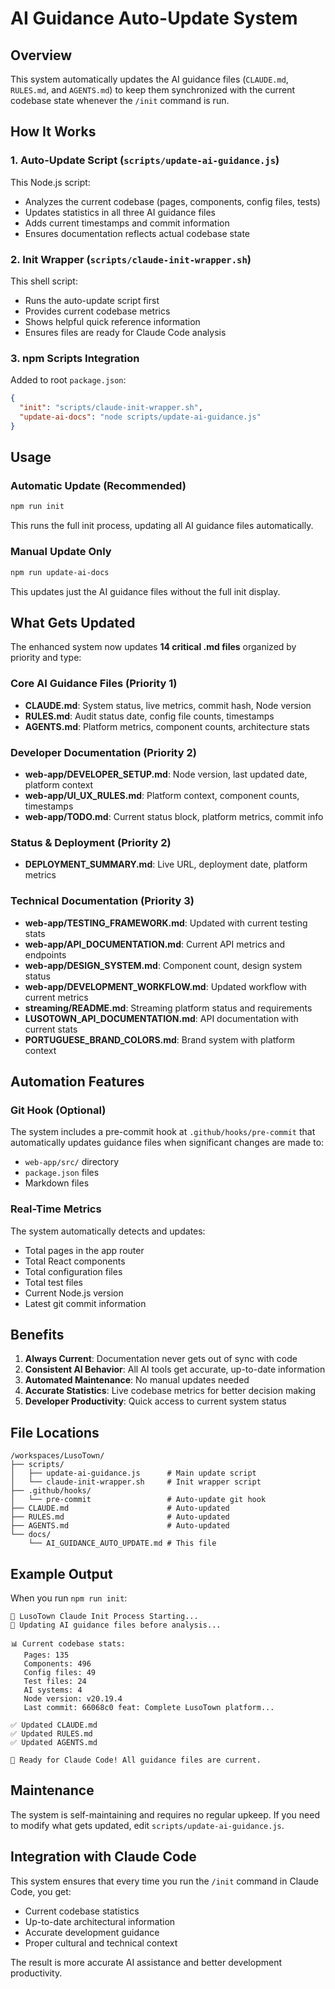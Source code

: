 # AI Guidance Auto-Update System

## Overview

This system automatically updates the AI guidance files (`CLAUDE.md`, `RULES.md`, and `AGENTS.md`) to keep them synchronized with the current codebase state whenever the `/init` command is run.

## How It Works

### 1. Auto-Update Script (`scripts/update-ai-guidance.js`)

This Node.js script:
- Analyzes the current codebase (pages, components, config files, tests)
- Updates statistics in all three AI guidance files
- Adds current timestamps and commit information
- Ensures documentation reflects actual codebase state

### 2. Init Wrapper (`scripts/claude-init-wrapper.sh`)

This shell script:
- Runs the auto-update script first
- Provides current codebase metrics
- Shows helpful quick reference information
- Ensures files are ready for Claude Code analysis

### 3. npm Scripts Integration

Added to root `package.json`:
```json
{
  "init": "scripts/claude-init-wrapper.sh",
  "update-ai-docs": "node scripts/update-ai-guidance.js"
}
```

## Usage

### Automatic Update (Recommended)
```bash
npm run init
```
This runs the full init process, updating all AI guidance files automatically.

### Manual Update Only
```bash
npm run update-ai-docs
```
This updates just the AI guidance files without the full init display.

## What Gets Updated

The enhanced system now updates **14 critical .md files** organized by priority and type:

### Core AI Guidance Files (Priority 1)
- **CLAUDE.md**: System status, live metrics, commit hash, Node version
- **RULES.md**: Audit status date, config file counts, timestamps  
- **AGENTS.md**: Platform metrics, component counts, architecture stats

### Developer Documentation (Priority 2)
- **web-app/DEVELOPER_SETUP.md**: Node version, last updated date, platform context
- **web-app/UI_UX_RULES.md**: Platform context, component counts, timestamps
- **web-app/TODO.md**: Current status block, platform metrics, commit info

### Status & Deployment (Priority 2)  
- **DEPLOYMENT_SUMMARY.md**: Live URL, deployment date, platform metrics

### Technical Documentation (Priority 3)
- **web-app/TESTING_FRAMEWORK.md**: Updated with current testing stats
- **web-app/API_DOCUMENTATION.md**: Current API metrics and endpoints
- **web-app/DESIGN_SYSTEM.md**: Component count, design system status
- **web-app/DEVELOPMENT_WORKFLOW.md**: Updated workflow with current metrics
- **streaming/README.md**: Streaming platform status and requirements
- **LUSOTOWN_API_DOCUMENTATION.md**: API documentation with current stats  
- **PORTUGUESE_BRAND_COLORS.md**: Brand system with platform context

## Automation Features

### Git Hook (Optional)
The system includes a pre-commit hook at `.github/hooks/pre-commit` that automatically updates guidance files when significant changes are made to:
- `web-app/src/` directory
- `package.json` files
- Markdown files

### Real-Time Metrics
The system automatically detects and updates:
- Total pages in the app router
- Total React components
- Total configuration files
- Total test files
- Current Node.js version
- Latest git commit information

## Benefits

1. **Always Current**: Documentation never gets out of sync with code
2. **Consistent AI Behavior**: All AI tools get accurate, up-to-date information
3. **Automated Maintenance**: No manual updates needed
4. **Accurate Statistics**: Live codebase metrics for better decision making
5. **Developer Productivity**: Quick access to current system status

## File Locations

```
/workspaces/LusoTown/
├── scripts/
│   ├── update-ai-guidance.js      # Main update script
│   └── claude-init-wrapper.sh     # Init wrapper script
├── .github/hooks/
│   └── pre-commit                 # Auto-update git hook
├── CLAUDE.md                      # Auto-updated
├── RULES.md                       # Auto-updated
├── AGENTS.md                      # Auto-updated
└── docs/
    └── AI_GUIDANCE_AUTO_UPDATE.md # This file
```

## Example Output

When you run `npm run init`:

```
🚀 LusoTown Claude Init Process Starting...
📝 Updating AI guidance files before analysis...

📊 Current codebase stats:
   Pages: 135
   Components: 496
   Config files: 49
   Test files: 24
   AI systems: 4
   Node version: v20.19.4
   Last commit: 66068c0 feat: Complete LusoTown platform...

✅ Updated CLAUDE.md
✅ Updated RULES.md  
✅ Updated AGENTS.md

🎉 Ready for Claude Code! All guidance files are current.
```

## Maintenance

The system is self-maintaining and requires no regular upkeep. If you need to modify what gets updated, edit `scripts/update-ai-guidance.js`.

## Integration with Claude Code

This system ensures that every time you run the `/init` command in Claude Code, you get:
- Current codebase statistics
- Up-to-date architectural information
- Accurate development guidance
- Proper cultural and technical context

The result is more accurate AI assistance and better development productivity.